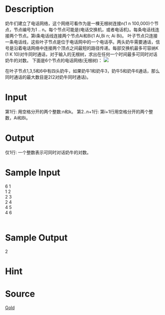 
# Description

<div class="content">奶牛们建立了电话网络，这个网络可看作为是一棵无根树连接n(1 n 100,000)个节点，节点编号为1 .. n。每个节点可能是(电话交换机，或者电话机)。每条电话线连接两个节点。第i条电话线连接两个节点Ai和Bi(1 Ai,Bi n; Ai Bi)。
叶子节点只连接一条电话线，这些叶子节点是位于电话网中的一个电话亭。两头奶牛需要通话，信号是沿着电话网络中连接两个顶点之间最短的路径传递。每部交换机最多可容纳K (1 K 10)对牛同时通话，对于输入的无根树，求出在任何一个时间最多可同时对话奶牛的对数。
下面是6个节点的电话网络(无根树)：
     

<img border="0" src="/source/bzoj/1785/img/aHR0cHM6Ly9seWRzeS5jb20vSnVkZ2VPbmxpbmUvaW1hZ2VzLzE3ODUuanBn.jpg"/> 

在叶子节点1,3,5和6中有四头奶牛，如果奶牛1和奶牛3，奶牛5和奶牛6通话，那么同时通话的最大数目是2(2对奶牛同时通话)。
</div>

# Input

<div class="content">第1行: 用空格分开的两个整数:n和k。
第2..n+1行: 第i+1行用空格分开的两个整数，Ai和Bi。

</div>

# Output

<div class="content">仅1行: 一个整数表示可同时对话奶牛的对数。 
</div>

# Sample Input

<div class="content"><span class="sampledata">6 1<br/>
1 2<br/>
2 3<br/>
2 4<br/>
4 5<br/>
4 6<br/>
<br/>
</span></div>

# Sample Output

<div class="content"><span class="sampledata">2<br/>
</span></div>

# Hint

<div class="content"><p></p></div>

# Source

<div class="content"><p><a href="problemset.php?search=Gold">Gold</a></p></div>

